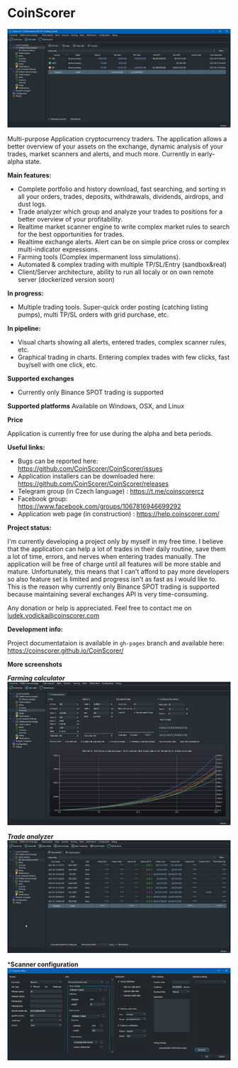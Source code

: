 # CoinScorer

![Application screenshot](https://github.com/CoinScorer/CoinScorer/blob/main/files/CoinScorer_2021-08-17_09-26-49.png?raw=true)

Multi-purpose Application cryptocurrency traders. The application allows a better overview of your assets on the exchange, dynamic analysis of your trades, market scanners and alerts, and much more. Currently in early-alpha state.

**Main features:**

- Complete portfolio and history download, fast searching, and sorting in all your orders, trades, deposits, withdrawals, dividends, airdrops, and dust logs.
- Trade analyzer which group and analyze your trades to positions for a better overview of your profitability.
- Realtime market scanner engine to write complex market rules to search for the best opportunities for trades.
- Realtime exchange alerts. Alert can be on simple price cross or complex multi-indicator expressions.
- Farming tools (Complex impermanent loss simulations).
- Automated & complex trading with multiple TP/SL/Entry (sandbox&real)
- Client/Server architecture, ability to run all localy or on own remote server (dockerized version soon)

**In progress:**
- Multiple trading tools. Super-quick order posting (catching listing pumps), multi TP/SL orders with grid purchase, etc.

**In pipeline:**
- Visual charts showing all alerts, entered trades, complex scanner rules, etc.
- Graphical trading in charts. Entering complex trades with few clicks, fast buy/sell with one click, etc.

**Supported exchanges**
- Currently only Binance SPOT trading is supported

**Supported platforms**
Available on Windows, OSX, and Linux

**Price**

Application is currently free for use during the alpha and beta periods.

**Useful links:**

- Bugs can be reported here: https://github.com/CoinScorer/CoinScorer/issues
- Application installers can be downloaded here: https://github.com/CoinScorer/CoinScorer/releases
- Telegram group (in Czech language) : https://t.me/coinscorercz
- Facebook group: https://www.facebook.com/groups/1067816946699292
- Application web page (in construction) : https://help.coinscorer.com/

**Project status:**

I'm currently developing a project only by myself in my free time. I believe that the application can help a lot of trades in their daily routine, save them a lot of time, errors, and nerves when entering trades manually. The application will be free of charge until all features will be more stable and mature. Unfortunately, this means that I can't afford to pay more developers so also feature set is limited and progress isn't as fast as I would like to. This is the reason why currently only Binance SPOT trading is supported because maintaining several exchanges API is very time-consuming.

Any donation or help is appreciated. Feel free to contact me on ludek.vodicka@coinscorer.com

**Development info:**

Project documentataion is available in `gh-pages` branch and available here: https://coinscorer.github.io/CoinScorer/

**More screenshots**

***Farming calculator***
![Farming calculator](https://github.com/CoinScorer/CoinScorer/blob/main/files/CoinScorer_2021-08-17_09-28-02.png?raw=true)

***Trade analyzer***
![Trade analyzer](https://github.com/CoinScorer/CoinScorer/blob/main/files/CoinScorer_2021-08-17_09-29-32.png?raw=true)

***Scanner configuration**
![Scanner configuration](https://github.com/CoinScorer/CoinScorer/blob/main/files/CoinScorer_2021-08-17_09-30-54.png?raw=true)